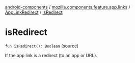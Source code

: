 [android-components](../../index.md) / [mozilla.components.feature.app.links](../index.md) / [AppLinkRedirect](index.md) / [isRedirect](./is-redirect.md)

# isRedirect

`fun isRedirect(): `[`Boolean`](https://kotlinlang.org/api/latest/jvm/stdlib/kotlin/-boolean/index.html) [(source)](https://github.com/mozilla-mobile/android-components/blob/master/components/feature/app-links/src/main/java/mozilla/components/feature/app/links/AppLinkRedirect.kt#L31)

If the app link is a redirect (to an app or URL).

